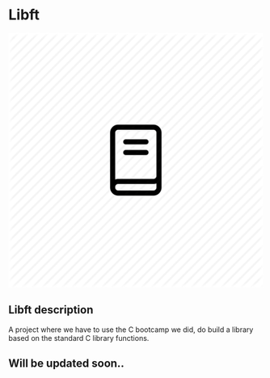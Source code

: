 # Libft

![lib](../Files/lib.png)

## Libft description

A project where we have to use the C bootcamp we did, do build a library based on the standard C library functions.

## Will be updated soon..

